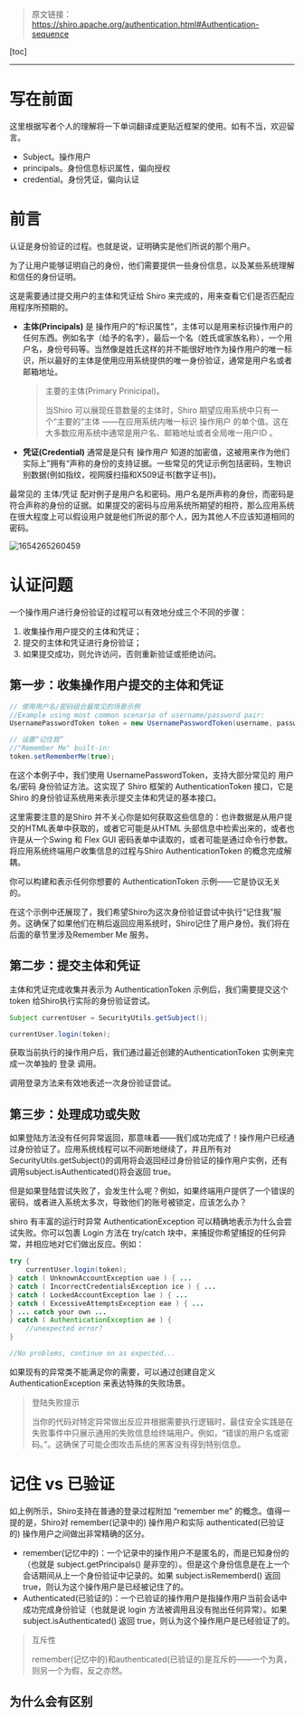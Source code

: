 > 原文链接：https://shiro.apache.org/authentication.html#Authentication-sequence

[toc]

----

# 写在前面

这里根据写者个人的理解将一下单词翻译成更贴近框架的使用。如有不当，欢迎留言。

- Subject。操作用户
- principals。身份信息标识属性，偏向授权
- credential。身份凭证，偏向认证



# 前言

认证是身份验证的过程。也就是说，证明确实是他们所说的那个用户。

为了让用户能够证明自己的身份，他们需要提供一些身份信息，以及某些系统理解和信任的身份证明。

这是需要通过提交用户的主体和凭证给 Shiro 来完成的，用来查看它们是否匹配应用程序所预期的。

- **主体(Principals)** 是 操作用户的“标识属性”，主体可以是用来标识操作用户的任何东西。例如名字（给予的名字），最后一个名（姓氏或家族名称），一个用户名，身份号码等。当然像是姓氏这样的并不能很好地作为操作用户的唯一标识，所以最好的主体是使用应用系统提供的唯一身份验证，通常是用户名或者邮箱地址。

  > 主要的主体(Primary Prinicipal)。
  >
  > 当Shiro 可以展现任意数量的主体时，Shiro 期望应用系统中只有一个“主要的“主体 ——在应用系统内唯一标识 操作用户 的单个值。这在大多数应用系统中通常是用户名、邮箱地址或者全局唯一用户ID 。

- **凭证(Credential)**  通常是是只有 操作用户 知道的加密值，这被用来作为他们实际上”拥有“声称的身份的支持证据。一些常见的凭证示例包括密码，生物识别数据(例如指纹，视网膜扫描和X509证书[数字证书])。

最常见的 主体/凭证 配对例子是用户名和密码。用户名是所声称的身份，而密码是符合声称的身份的证据。如果提交的密码与应用系统所期望的相符，那么应用系统在很大程度上可以假设用户就是他们所说的那个人，因为其他人不应该知道相同的密码。

 



![1654265260459](.\Untitled.assets\1654265260459.png)



# 认证问题

一个操作用户进行身份验证的过程可以有效地分成三个不同的步骤：

1. 收集操作用户提交的主体和凭证；
2. 提交的主体和凭证进行身份验证；
3. 如果提交成功，则允许访问，否则重新验证或拒绝访问。

## 第一步：收集操作用户提交的主体和凭证

```java
// 使用用户名/密码组合最常见的场景示例
//Example using most common scenario of username/password pair:
UsernamePasswordToken token = new UsernamePasswordToken(username, password);

// 设置“记住我”
//"Remember Me" built-in:
token.setRememberMe(true);
```

在这个本例子中，我们使用 UsernamePasswordToken，支持大部分常见的 用户名/密码 身份验证方法。这实现了 Shiro 框架的 AuthenticationToken 接口，它是 Shiro 的身份验证系统用来表示提交主体和凭证的基本接口。

这里需要注意的是Shiro 并不关心你是如何获取这些信息的：也许数据是从用户提交的HTML表单中获取的，或者它可能是从HTML 头部信息中检索出来的，或者也许是从一个Swing 和 Flex GUI 密码表单中读取的，或者可能是通过命令行参数。将应用系统终端用户收集信息的过程与Shiro AuthenticationToken 的概念完成解耦。

你可以构建和表示任何你想要的 AuthenticationToken 示例——它是协议无关的。

在这个示例中还展现了，我们希望Shiro为这次身份验证尝试中执行“记住我”服务。这确保了如果他们在稍后返回应用系统时，Shiro记住了用户身份。我们将在后面的章节里涉及Remember Me 服务。

## 第二步：提交主体和凭证

主体和凭证完成收集并表示为 AuthenticationToken 示例后，我们需要提交这个token 给Shiro执行实际的身份验证尝试。

```java
Subject currentUser = SecurityUtils.getSubject();

currentUser.login(token);
```

获取当前执行的操作用户后，我们通过最近创建的AuthenticationToken 实例来完成一次单独的 登录 调用。

调用登录方法来有效地表述一次身份验证尝试。

## 第三步：处理成功或失败

如果登陆方法没有任何异常返回，那意味着——我们成功完成了！操作用户已经通过身份验证了。应用系统线程可以不间断地继续了，并且所有对SecurityUtils.getSubject()的调用将会返回经过身份验证的操作用户实例，还有调用subject.isAuthenticated()将会返回 true。

但是如果登陆尝试失败了，会发生什么呢？例如，如果终端用户提供了一个错误的密码，或者进入系统太多次，导致他们的账号被锁定，应该怎么办？

shiro 有丰富的运行时异常 AuthenticationException 可以精确地表示为什么会尝试失败。你可以包裹 Login 方法在 try/catch 块中，来捕捉你希望捕捉的任何异常，并相应地对它们做出反应。例如：

```java
try {
    currentUser.login(token);
} catch ( UnknownAccountException uae ) { ...
} catch ( IncorrectCredentialsException ice ) { ...
} catch ( LockedAccountException lae ) { ...
} catch ( ExcessiveAttemptsException eae ) { ...
} ... catch your own ...
} catch ( AuthenticationException ae ) {
    //unexpected error?
}

//No problems, continue on as expected...
```

如果现有的异常类不能满足你的需要，可以通过创建自定义 AuthenticationException 来表达特殊的失败场景。

> 登陆失败提示
>
> 当你的代码对特定异常做出反应并根据需要执行逻辑时，最佳安全实践是在失败事件中只展示通用的失败信息给终端用户。例如，“错误的用户名或密码。”。这确保了可能企图攻击系统的黑客没有得到特别信息。

# 记住 vs 已验证

如上例所示，Shiro支持在普通的登录过程附加 “remember me” 的概念。值得一提的是，Shiro对 remember(记录中的) 操作用户和实际 authenticated(已验证的) 操作用户之间做出非常精确的区分。

- remember(记忆中的)：一个记录中的操作用户不是匿名的，而是已知身份的（也就是 subject.getPrincipals() 是非空的）。但是这个身份信息是在上一个会话期间从上一个身份验证中记录的。如果 subject.isRememberd() 返回true，则认为这个操作用户是已经被记住了的。
- Authenticated(已验证的)：一个已验证的操作用户是指操作用户当前会话中成功完成身份验证（也就是说 login 方法被调用且没有抛出任何异常）。如果 subject.isAuthenticated() 返回 true，则认为这个操作用户是已经验证了的。

> 互斥性
>
> remember(记忆中的)和authenticated(已验证的)是互斥的——一个为真，则另一个为假，反之亦然。

## 为什么会有区别